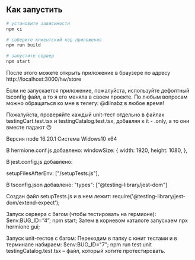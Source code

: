 ## Как запустить

```sh
# установите зависимости
npm ci

# соберите клиентский код приложения
npm run build

# запустите сервер
npm start
```

После этого можете открыть приложение в браузере по адресу http://localhost:3000/hw/store

Если не запускается приложение, пожалуйста, используйте дефолтный tsconfig файл, а то я его меняла в своем проекте.
По любым вопросам можно обращаться ко мне в телегу: @dilnabz в любое время!

Пожалуйста, проверяйте каждый unit-тест отдельно  в файлах testingCart.test.tsx и testingCatalog.test.tsx, добавляя к it - .only, а то они вместе падают ☹

Версия node 16.20.1
Система Widows10 x64

В hermione.conf.js добавлено:
windowSize: {
        width: 1920,
        height: 1080,
      },

В jest.config.js добавлено:

setupFilesAfterEnv: ["<rootDir>/setupTests.js"],

В tsconfig.json добавлено:
"types": ["@testing-library/jest-dom"]

Создан файл setupTests.js и в нем лежит:
require('@testing-library/jest-dom/extend-expect');

Запуск сервера с багом (чтобы тестировать на гермионе):
$env:BUG_ID=”4”; npm start;
Затем в корневом каталоге запускаем npx hermione gui;

Запуск unit-тестов с багом:
Переходим в папку с юнит тестами и в терминале набираем:
$env:BUG_ID="7"; npm run test:unit testingCatalog.test.tsx – файл, который хотите протестировать.

